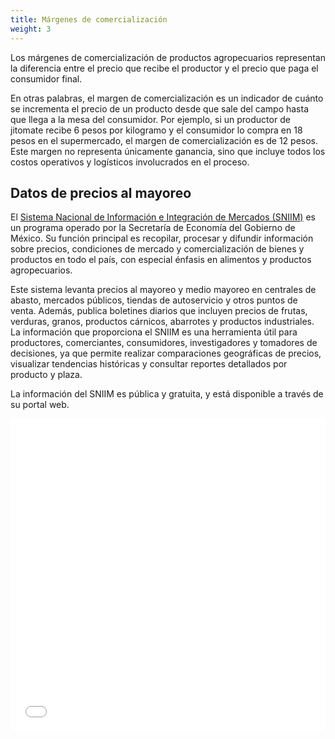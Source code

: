 ```yaml
---
title: Márgenes de comercialización
weight: 3
---
```


Los márgenes de comercialización de productos agropecuarios representan la diferencia entre el precio que recibe el productor y el precio que paga el consumidor final. 

En otras palabras, el margen de comercialización es un indicador de cuánto se incrementa el precio de un producto desde que sale del campo hasta que llega a la mesa del consumidor. Por ejemplo, si un productor de jitomate recibe 6 pesos por kilogramo y el consumidor lo compra en 18 pesos en el supermercado, el margen de comercialización es de 12 pesos. Este margen no representa únicamente ganancia, sino que incluye todos los costos operativos y logísticos involucrados en el proceso.

## Datos de precios al mayoreo

El <a href="https://www.economia-sniim.gob.mx/nuevo/">Sistema Nacional de Información e Integración de Mercados (SNIIM)</a> es un programa operado por la Secretaría de Economía del Gobierno de México. Su función principal es recopilar, procesar y difundir información sobre precios, condiciones de mercado y comercialización de bienes y productos en todo el país, con especial énfasis en alimentos y productos agropecuarios.

Este sistema levanta precios al mayoreo y medio mayoreo en centrales de abasto, mercados públicos, tiendas de autoservicio y otros puntos de venta. Además, publica boletines diarios que incluyen precios de frutas, verduras, granos, productos cárnicos, abarrotes y productos industriales. La información que proporciona el SNIIM es una herramienta útil para productores, comerciantes, consumidores, investigadores y tomadores de decisiones, ya que permite realizar comparaciones geográficas de precios, visualizar tendencias históricas y consultar reportes detallados por producto y plaza.

La información del SNIIM es pública y gratuita, y está disponible a través de su portal web. 

<iframe src="/line_chart_sniim.html" width="100%" height="500" style="border:none;"></iframe>

